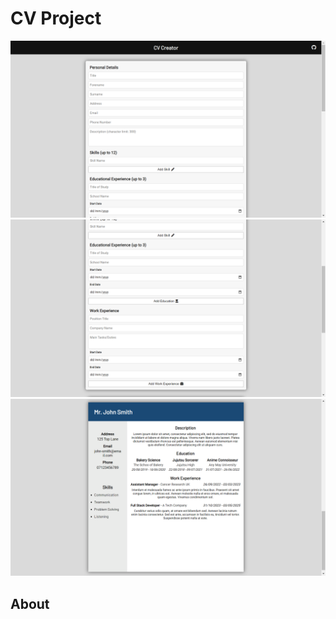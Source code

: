 # CV Project
![preview-img1](https://github.com/brajpatel/cv-project/blob/main/src/assets/preview-img1.png)
![preview-img2](https://github.com/brajpatel/cv-project/blob/main/src/assets/preview-img2.png)
![preview-img3](https://github.com/brajpatel/cv-project/blob/main/src/assets/preview-img3.png)
## About
